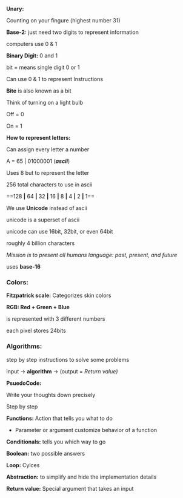 **Unary:**

Counting on your fingure (highest number 31)

**Base-2:** just need two digits to represent information

computers use 0 & 1

**Binary Digit:** 0 and 1

bit = means single digit 0 or 1

Can use 0 & 1 to represent Instructions

**Bite** is also known as a bit

Think of  turning on a light bulb

Off = 0

On = 1

**How to represent letters:**

Can assign every letter a number

A = 65 | 01000001 (***ascii***)

Uses 8 but to represent the letter

256 total characters to use in ascii

==128 **|** 64 **|** 32 **|** 16 **|** 8 **|** 4 **|** 2 **|** 1==

We use **Unicode** instead of ascii

unicode is a superset of ascii

unicode can use 16bit, 32bit, or even 64bit

roughly 4 billion characters

*Mission is to present all humans language: past, present, and future*

uses **base-16**

### **Colors:**

**Fitzpatrick scale:** Categorizes skin colors

**RGB: Red + Green + Blue**

is represented with 3 different numbers

each pixel stores 24bits

### **Algorithms:**

step by step instructions to solve some problems

input → **algorithm** → (output = *Return value)*

**PsuedoCode:**

Write your thoughts down precisely

Step by step

**Functions:** Action that tells you what to do

- Parameter or argument customize behavior of a function

**Conditionals:** tells you which way to go

**Boolean:** two possible answers

**Loop:** Cylces

**Abstraction:** to simplify and hide the implementation details

**Return value:** Special argument that takes an input
